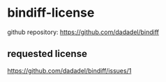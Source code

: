 # bindiff-license
github repository: https://github.com/dadadel/bindiff

## requested license
https://github.com/dadadel/bindiff/issues/1
